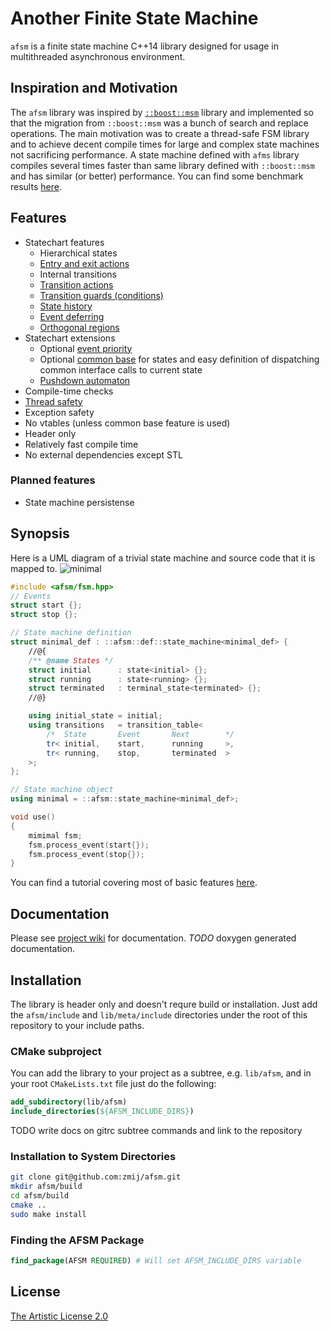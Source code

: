 # Another Finite State Machine

`afsm` is a finite state machine C++14 library designed for usage in multithreaded asynchronous environment.

## Inspiration and Motivation

The `afsm` library was inspired by [`::boost::msm`](http://www.boost.org/doc/libs/1_62_0/libs/msm/doc/HTML/index.html) library and implemented so that the migration from `::boost::msm` was a bunch of search and replace operations. The main motivation was to create a thread-safe FSM library and to achieve decent compile times for large and complex state machines not sacrificing performance. A state machine defined with `afms` library compiles several times faster than same library defined with `::boost::msm` and has similar (or better) performance. You can find some benchmark results [here](https://github.com/zmij/afsm/wiki/Performance-Benchmarks).

## Features

* Statechart features
  * Hierarchical states
  * [Entry and exit actions](https://github.com/zmij/afsm/wiki/Entry-and-Exit-Actions)
  * Internal transitions
  * [Transition actions](https://github.com/zmij/afsm/wiki/Transition-Actions)
  * [Transition guards (conditions)](https://github.com/zmij/afsm/wiki/Transition-Guards)
  * [State history](https://github.com/zmij/afsm/wiki/History)
  * [Event deferring](https://github.com/zmij/afsm/wiki/Event-Deferring)
  * [Orthogonal regions](https://github.com/zmij/afsm/wiki/Orthogonal-Regions)
* Statechart extensions
  * Optional [event priority](https://github.com/zmij/afsm/wiki/Event-Priority)
  * Optional [common base](https://github.com/zmij/afsm/wiki/Common-Base) for states and easy definition of dispatching common interface calls to current state
  * [Pushdown automaton](https://github.com/zmij/afsm/wiki/Pushdown-Automaton)
* Compile-time checks
* [Thread safety](https://github.com/zmij/afsm/wiki/Thread-Safety)
* Exception safety
* No vtables (unless common base feature is used)
* Header only
* Relatively fast compile time
* No external dependencies except STL

### Planned features

* State machine persistense

## Synopsis

Here is a UML diagram of a trivial state machine and source code that it is mapped to.
![minimal](https://cloud.githubusercontent.com/assets/2694027/20274791/f352998c-aaa6-11e6-99ec-fc63300766d7.png)

```c++
#include <afsm/fsm.hpp>
// Events
struct start {};
struct stop {};

// State machine definition
struct minimal_def : ::afsm::def::state_machine<minimal_def> {
    //@{
    /** @name States */
    struct initial      : state<initial> {};
    struct running      : state<running> {};
    struct terminated   : terminal_state<terminated> {};
    //@}

    using initial_state = initial;
    using transitions   = transition_table<
        /*  State       Event       Next        */
        tr< initial,    start,      running     >,
        tr< running,    stop,       terminated  >
    >;
};

// State machine object
using minimal = ::afsm::state_machine<minimal_def>;

void use()
{
    mimimal fsm;
    fsm.process_event(start{});
    fsm.process_event(stop{});
}
```

You can find a tutorial covering most of basic features [here](https://github.com/zmij/afsm/wiki/Tutorial:-Vending-machine-FSM).

## Documentation

Please see [project wiki](https://github.com/zmij/afsm/wiki) for documentation. *TODO* doxygen generated documentation.

## Installation

The library is header only and doesn't requre build or installation. Just add the `afsm/include` and `lib/meta/include` directories under the root of this repository to your include paths.

### CMake subproject

You can add the library to your project as a subtree, e.g. `lib/afsm`, and in your root `CMakeLists.txt` file just do the following:

```cmake
add_subdirectory(lib/afsm)
include_directories(${AFSM_INCLUDE_DIRS})
```

TODO write docs on gitrc subtree commands and link to the repository

### Installation to System Directories

```bash
git clone git@github.com:zmij/afsm.git
mkdir afsm/build
cd afsm/build
cmake ..
sudo make install
```

### Finding the AFSM Package

```cmake
find_package(AFSM REQUIRED) # Will set AFSM_INCLUDE_DIRS variable
```

## License

[The Artistic License 2.0](https://github.com/zmij/afsm/blob/develop/LICENSE)
